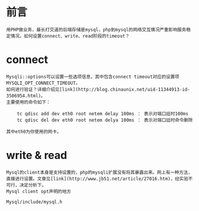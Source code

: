 前言
=====
    用PHP做业务，最长打交道的后端存储是mysql，php到mysql的网络交互情况严重影响服务稳定情况。如何设置connect、write、read阶段的timeout？
connect
=====
	Mysqli::options可以设置一些选项信息，其中包含connect timeout对应的设置项MYSQLI_OPT_CONNECT_TIMEOUT。
	如何进行验证？详细介绍见[link](http://blog.chinaunix.net/uid-11344913-id-3506954.html)。
	主要使用的命令如下：
	
        tc qdisc add dev eth0 root netem delay 100ms ： 表示对端口廷时100ms
        tc qdisc del dev eth0 root netem delya 100ms ： 表示对端口廷时命令删除
        
	其中eth0为你使用的网卡。
write & read
=====
	Mysql的client本身是支持设置的，php的mysqli扩展没有将其暴露出来。网上有一种方法，直接进行设置。文章见[link](http://www.jb51.net/article/27016.htm)，经实验不可行，决定分析下。
	Mysql client opt声明的地方
	
	Mysql/include/mysql.h
